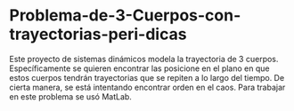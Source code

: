 # Problema-de-3-Cuerpos-con-trayectorias-peri-dicas
Este proyecto de sistemas dinámicos modela la trayectoria de 3 cuerpos. Específicamente se quieren encontrar las posicione en el plano en que estos cuerpos tendrán trayectorias que se repiten a lo largo del tiempo. De cierta manera, se está intentando encontrar orden en el caos. 
Para trabajar en este problema se usó MatLab. 
